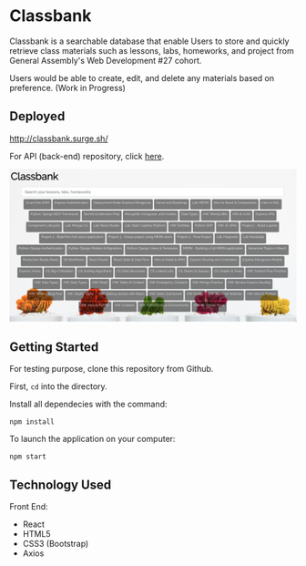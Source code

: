 # Classbank

Classbank is a searchable database that enable Users to store and quickly retrieve class materials such as lessons, labs, homeworks, and project from General Assembly's Web Development #27 cohort.

Users would be able to create, edit, and delete any materials based on preference. (Work in Progress)

## Deployed

http://classbank.surge.sh/

For API (back-end) repository, click [here](https://github.com/pistolphat/ClassBank-Backend).

![](classbank/public/planning/ClassbankSS1.png)


## Getting Started

For testing purpose, clone this repository from Github.

First, ```cd``` into the directory.

Install all dependecies with the command: 
```
npm install
```

To launch the application on your computer: 
```
npm start
```

## Technology Used

Front End:

- React
- HTML5
- CSS3 (Bootstrap)
- Axios